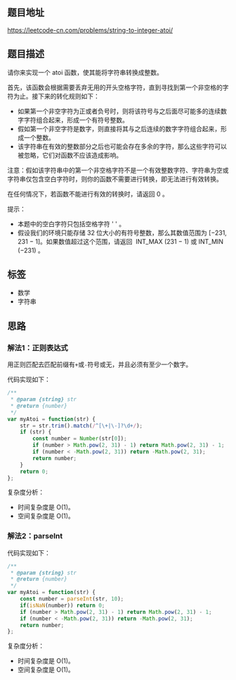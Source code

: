 ## 题目地址

https://leetcode-cn.com/problems/string-to-integer-atoi/

## 题目描述

请你来实现一个 atoi 函数，使其能将字符串转换成整数。

首先，该函数会根据需要丢弃无用的开头空格字符，直到寻找到第一个非空格的字符为止。接下来的转化规则如下：

- 如果第一个非空字符为正或者负号时，则将该符号与之后面尽可能多的连续数字字符组合起来，形成一个有符号整数。
- 假如第一个非空字符是数字，则直接将其与之后连续的数字字符组合起来，形成一个整数。
- 该字符串在有效的整数部分之后也可能会存在多余的字符，那么这些字符可以被忽略，它们对函数不应该造成影响。

注意：假如该字符串中的第一个非空格字符不是一个有效整数字符、字符串为空或字符串仅包含空白字符时，则你的函数不需要进行转换，即无法进行有效转换。

在任何情况下，若函数不能进行有效的转换时，请返回 0 。

提示：

- 本题中的空白字符只包括空格字符 ' ' 。
- 假设我们的环境只能存储 32 位大小的有符号整数，那么其数值范围为 [−231,  231 − 1]。如果数值超过这个范围，请返回  INT_MAX (231 − 1) 或 INT_MIN (−231) 。

## 标签

- 数学
- 字符串

## 思路

### 解法1：正则表达式

用正则匹配去匹配前缀有`+`或`-`符号或无，并且必须有至少一个数字。

代码实现如下：
```javascript
/**
 * @param {string} str
 * @return {number}
 */
var myAtoi = function(str) {
    str = str.trim().match(/^[\+|\-]?\d+/);
    if (str) {
        const number = Number(str[0]);
        if (number > Math.pow(2, 31) - 1) return Math.pow(2, 31) - 1;
        if (number < -Math.pow(2, 31)) return -Math.pow(2, 31);
        return number;
    }
    return 0;
};
```

复杂度分析：

- 时间复杂度是 O(1)。
- 空间复杂度是 O(1)。

### 解法2：parseInt

代码实现如下：
```javascript
/**
 * @param {string} str
 * @return {number}
 */
var myAtoi = function(str) {
    const number = parseInt(str, 10);
    if(isNaN(number)) return 0;
    if (number > Math.pow(2, 31) - 1) return Math.pow(2, 31) - 1;
    if (number < -Math.pow(2, 31)) return -Math.pow(2, 31);
    return number;
};
```

复杂度分析：

- 时间复杂度是 O(1)。
- 空间复杂度是 O(1)。

